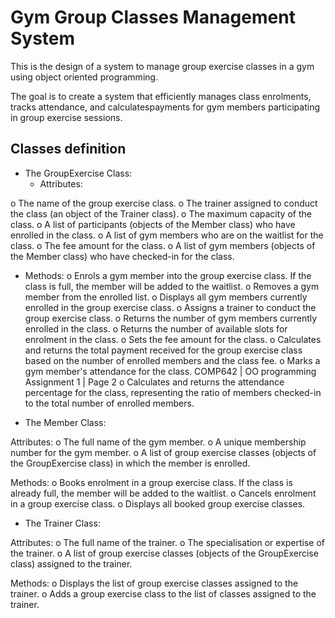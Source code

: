 # Gym Group Classes Management System

This is the design of a system to manage group exercise classes in a gym using object oriented programming.

The goal is to create a system that efficiently manages class enrolments, tracks attendance, and calculatespayments for gym members participating in group exercise sessions. 

## Classes definition

- The GroupExercise Class:
  - Attributes:

o The name of the group exercise class.
o The trainer assigned to conduct the class (an object of the Trainer class).
o The maximum capacity of the class.
o A list of participants (objects of the Member class) who have enrolled in the
class.
o A list of gym members who are on the waitlist for the class.
o The fee amount for the class.
o A list of gym members (objects of the Member class) who have checked-in for
the class.

  - Methods:
o Enrols a gym member into the group exercise class. If the class is full, the
member will be added to the waitlist.
o Removes a gym member from the enrolled list.
o Displays all gym members currently enrolled in the group exercise class.
o Assigns a trainer to conduct the group exercise class.
o Returns the number of gym members currently enrolled in the class.
o Returns the number of available slots for enrolment in the class.
o Sets the fee amount for the class.
o Calculates and returns the total payment received for the group exercise class
based on the number of enrolled members and the class fee.
o Marks a gym member's attendance for the class.
COMP642 | OO programming Assignment 1 | Page 2
o Calculates and returns the attendance percentage for the class, representing
the ratio of members checked-in to the total number of enrolled members.

- The Member Class:

Attributes:
o The full name of the gym member.
o A unique membership number for the gym member.
o A list of group exercise classes (objects of the GroupExercise class) in which
the member is enrolled.

Methods:
o Books enrolment in a group exercise class. If the class is already full, the
member will be added to the waitlist.
o Cancels enrolment in a group exercise class.
o Displays all booked group exercise classes.

- The Trainer Class:

Attributes:
o The full name of the trainer.
o The specialisation or expertise of the trainer.
o A list of group exercise classes (objects of the GroupExercise class) assigned to
the trainer.

Methods:
o Displays the list of group exercise classes assigned to the trainer.
o Adds a group exercise class to the list of classes assigned to the trainer.
